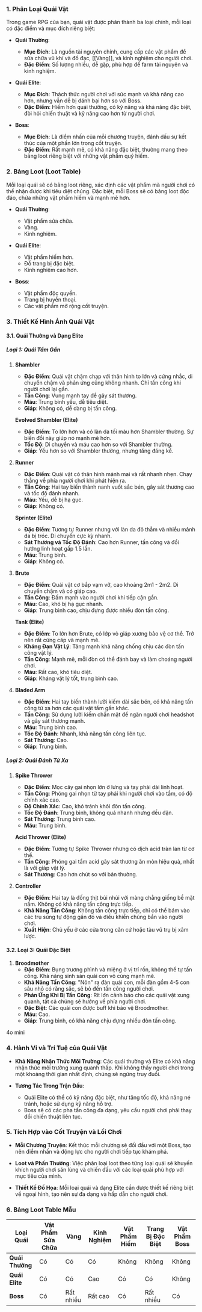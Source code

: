 ### **1. Phân Loại Quái Vật**

Trong game RPG của bạn, quái vật được phân thành ba loại chính, mỗi loại có đặc điểm và mục đích riêng biệt:

- **Quái Thường**:
    
    - **Mục Đích**: Là nguồn tài nguyên chính, cung cấp các vật phẩm để sửa chữa vũ khí và đồ đạc, [[Vàng]], và kinh nghiệm cho người chơi.
    - **Đặc Điểm**: Số lượng nhiều, dễ gặp, phù hợp để farm tài nguyên và kinh nghiệm.
- **Quái Elite**:
    
    - **Mục Đích**: Thách thức người chơi với sức mạnh và khả năng cao hơn, nhưng vẫn dễ bị đánh bại hơn so với Boss.
    - **Đặc Điểm**: Hiếm hơn quái thường, có kỹ năng và khả năng đặc biệt, đòi hỏi chiến thuật và kỹ năng cao hơn từ người chơi.
- **Boss**:
    
    - **Mục Đích**: Là điểm nhấn của mỗi chương truyện, đánh dấu sự kết thúc của một phần lớn trong cốt truyện.
    - **Đặc Điểm**: Rất mạnh mẽ, có khả năng đặc biệt, thường mang theo bảng loot riêng biệt với những vật phẩm quý hiếm.

### **2. Bảng Loot (Loot Table)**

Mỗi loại quái sẽ có bảng loot riêng, xác định các vật phẩm mà người chơi có thể nhận được khi tiêu diệt chúng. Đặc biệt, mỗi Boss sẽ có bảng loot độc đáo, chứa những vật phẩm hiếm và mạnh mẽ hơn.

- **Quái Thường**:
    
    - Vật phẩm sửa chữa.
    - Vàng.
    - Kinh nghiệm.
- **Quái Elite**:
    
    - Vật phẩm hiếm hơn.
    - Đồ trang bị đặc biệt.
    - Kinh nghiệm cao hơn.
- **Boss**:
    
    - Vật phẩm độc quyền.
    - Trang bị huyền thoại.
    - Các vật phẩm mở rộng cốt truyện.

### **3. Thiết Kế Hình Ảnh Quái Vật**

#### **3.1. Quái Thường và Dạng Elite**

##### **Loại 1: Quái Tầm Gần**

1. **Shambler**
    
    - **Đặc Điểm**: Quái vật chậm chạp với thân hình to lớn và cứng nhắc, di chuyển chậm và phản ứng cũng không nhanh. Chỉ tấn công khi người chơi lại gần.
    - **Tấn Công**: Vung mạnh tay để gây sát thương.
    - **Máu**: Trung bình yếu, dễ tiêu diệt.
    - **Giáp**: Không có, dễ dàng bị tấn công.
    
    **Evolved Shambler (Elite)**
    
    - **Đặc Điểm**: To lớn hơn và có làn da tối màu hơn Shambler thường. Sự biến đổi này giúp nó mạnh mẽ hơn.
    - **Tốc Độ**: Di chuyển và máu cao hơn so với Shambler thường.
    - **Giáp**: Yếu hơn so với Shambler thường, nhưng tăng đáng kể.
2. **Runner**
    
    - **Đặc Điểm**: Quái vật có thân hình mảnh mai và rất nhanh nhẹn. Chạy thẳng về phía người chơi khi phát hiện ra.
    - **Tấn Công**: Hai tay biến thành nanh vuốt sắc bén, gây sát thương cao và tốc độ đánh nhanh.
    - **Máu**: Yếu, dễ bị hạ gục.
    - **Giáp**: Không có.
    
    **Sprinter (Elite)**
    
    - **Đặc Điểm**: Tương tự Runner nhưng với làn da đỏ thẫm và nhiều mảnh da bị tróc. Di chuyển cực kỳ nhanh.
    - **Sát Thương và Tốc Độ Đánh**: Cao hơn Runner, tấn công và đổi hướng linh hoạt gấp 1.5 lần.
    - **Máu**: Trung bình.
    - **Giáp**: Không có.
3. **Brute**
    
    - **Đặc Điểm**: Quái vật cơ bắp vạm vỡ, cao khoảng 2m1 - 2m2. Di chuyển chậm và có giáp cao.
    - **Tấn Công**: Đấm mạnh vào người chơi khi tiếp cận gần.
    - **Máu**: Cao, khó bị hạ gục nhanh.
    - **Giáp**: Trung bình cao, chịu đựng được nhiều đòn tấn công.
    
    **Tank (Elite)**
    
    - **Đặc Điểm**: To lớn hơn Brute, có lớp vỏ giáp xương bảo vệ cơ thể. Trở nên rất cứng cáp và mạnh mẽ.
    - **Kháng Đạn Vật Lý**: Tăng mạnh khả năng chống chịu các đòn tấn công vật lý.
    - **Tấn Công**: Mạnh mẽ, mỗi đòn có thể đánh bay và làm choáng người chơi.
    - **Máu**: Rất cao, khó tiêu diệt.
    - **Giáp**: Kháng vật lý tốt, trung bình cao.
4. **Bladed Arm**
    
    - **Đặc Điểm**: Hai tay biến thành lưỡi kiếm dài sắc bén, có khả năng tấn công từ xa hơn các quái vật tầm gần khác.
    - **Tấn Công**: Sử dụng lưỡi kiếm chắn mặt để ngăn người chơi headshot và gây sát thương mạnh.
    - **Máu**: Trung bình cao.
    - **Tốc Độ Đánh**: Nhanh, khả năng tấn công liên tục.
    - **Sát Thương**: Cao.
    - **Giáp**: Trung bình.

##### **Loại 2: Quái Đánh Từ Xa**

1. **Spike Thrower**
    
    - **Đặc Điểm**: Mọc cây gai nhọn lớn ở lưng và tay phải dài linh hoạt.
    - **Tấn Công**: Phóng gai nhọn từ tay phải khi người chơi vào tầm, có độ chính xác cao.
    - **Độ Chính Xác**: Cao, khó tránh khỏi đòn tấn công.
    - **Tốc Độ Đánh**: Trung bình, không quá nhanh nhưng đều đặn.
    - **Sát Thương**: Trung bình cao.
    - **Máu**: Trung bình.
    
    **Acid Thrower (Elite)**
    
    - **Đặc Điểm**: Tương tự Spike Thrower nhưng có dịch acid tràn lan từ cơ thể.
    - **Tấn Công**: Phóng gai tẩm acid gây sát thương ăn mòn hiệu quả, nhất là với giáp vật lý.
    - **Sát Thương**: Cao hơn chút so với bản thường.
2. **Controller**
    
    - **Đặc Điểm**: Hai tay là đống thịt bùi nhùi với màng chằng giống bề mặt nấm. Không có khả năng tấn công trực tiếp.
    - **Khả Năng Tấn Công**: Không tấn công trực tiếp, chỉ có thể bám vào các trụ súng tự động gần đó và điều khiển chúng bắn vào người chơi.
    - **Xuất Hiện**: Chủ yếu ở các cửa trong căn cứ hoặc tàu vũ trụ bị xâm lược.

#### **3.2. Loại 3: Quái Đặc Biệt**

1. **Broodmother**
    - **Đặc Điểm**: Bụng trương phình và miệng ở vị trí rốn, không thể tự tấn công. Khả năng sinh sản quái con vô cùng mạnh mẽ.
    - **Khả Năng Tấn Công**: "Nôn" ra đàn quái con, mỗi đàn gồm 4-5 con sâu nhỏ có răng sắc, sẽ bò đến tấn công người chơi.
    - **Phản Ứng Khi Bị Tấn Công**: Rít lớn cảnh báo cho các quái vật xung quanh, tất cả chúng sẽ hướng về phía người chơi.
    - **Đặc Biệt**: Các quái con được buff khi bảo vệ Broodmother.
    - **Máu**: Cao.
    - **Giáp**: Trung bình, có khả năng chịu đựng nhiều đòn tấn công.

4o mini

### **4. Hành Vi và Trí Tuệ của Quái Vật**

- **Khả Năng Nhận Thức Môi Trường**: Các quái thường và Elite có khả năng nhận thức môi trường xung quanh thấp. Khi không thấy người chơi trong một khoảng thời gian nhất định, chúng sẽ ngừng truy đuổi.
    
- **Tương Tác Trong Trận Đấu**:
    
    - Quái Elite có thể có kỹ năng đặc biệt, như tăng tốc độ, khả năng né tránh, hoặc sử dụng kỹ năng hỗ trợ.
    - Boss sẽ có các pha tấn công đa dạng, yêu cầu người chơi phải thay đổi chiến thuật liên tục.

### **5. Tích Hợp vào Cốt Truyện và Lối Chơi**

- **Mỗi Chương Truyện**: Kết thúc mỗi chương sẽ đối đầu với một Boss, tạo nên điểm nhấn và động lực cho người chơi tiếp tục khám phá.
    
- **Loot và Phần Thưởng**: Việc phân loại loot theo từng loại quái sẽ khuyến khích người chơi săn lùng và chiến đấu với các loại quái phù hợp với mục tiêu của mình.
    
- **Thiết Kế Đồ Họa**: Mỗi loại quái và dạng Elite cần được thiết kế riêng biệt về ngoại hình, tạo nên sự đa dạng và hấp dẫn cho người chơi.
    

### **6. Bảng Loot Table Mẫu**

| Loại Quái       | Vật Phẩm Sửa Chữa | Vàng      | Kinh Nghiệm | Vật Phẩm Hiếm | Trang Bị Đặc Biệt | Vật Phẩm Boss |
| --------------- | ----------------- | --------- | ----------- | ------------- | ----------------- | ------------- |
| **Quái Thường** | Có                | Có        | Có          | Không         | Không             | Không         |
| **Quái Elite**  | Có                | Có        | Cao         | Có            | Có                | Không         |
| **Boss**        | Có                | Rất nhiều | Rất cao     | Có            | Rất nhiều         | Có            |